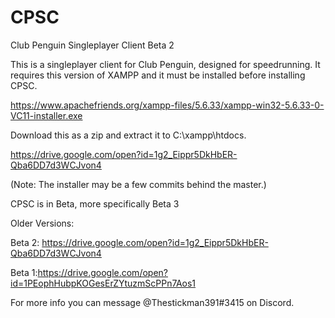 # CPSC
Club Penguin Singleplayer Client Beta 2


This is a singleplayer client for Club Penguin, designed for speedrunning.
It requires this version of XAMPP and it must be installed before installing CPSC.


https://www.apachefriends.org/xampp-files/5.6.33/xampp-win32-5.6.33-0-VC11-installer.exe



Download this as a zip and extract it to C:\xampp\htdocs.

https://drive.google.com/open?id=1g2_Eippr5DkHbER-Qba6DD7d3WCJvon4


(Note: The installer may be a few commits behind the master.)


CPSC is in Beta, more specifically Beta 3

Older Versions:


Beta 2: https://drive.google.com/open?id=1g2_Eippr5DkHbER-Qba6DD7d3WCJvon4

Beta 1:https://drive.google.com/open?id=1PEophHubpKOGesErZYtuzmScPPn7Aos1


For more info you can message @Thestickman391#3415 on Discord.

